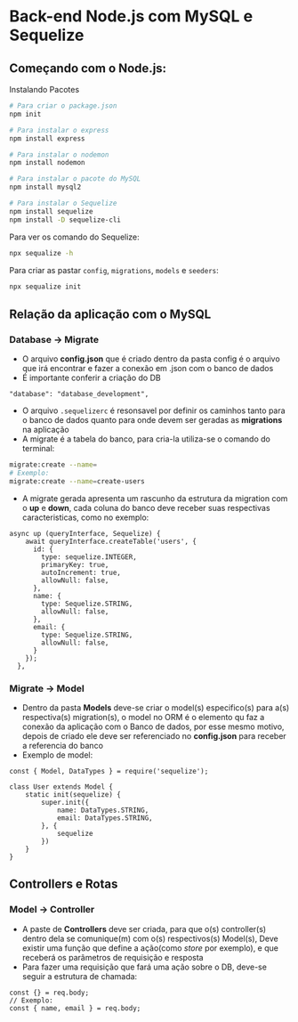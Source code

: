 # Back-end Node.js com MySQL e Sequelize

## Começando com o Node.js:
Instalando Pacotes
```bash
# Para criar o package.json
npm init

# Para instalar o express
npm install express

# Para instalar o nodemon
npm install nodemon

# Para instalar o pacote do MySQL
npm install mysql2

# Para instalar o Sequelize
npm install sequelize
npm install -D sequelize-cli
```

Para ver os comando do Sequelize:
```bash
npx sequalize -h
```

Para criar as pastar `config`, `migrations`, `models` e `seeders`:
```bash
npx sequalize init
```

## Relação da aplicação com o MySQL

### Database -> Migrate

- O arquivo **config.json** que é criado dentro da pasta config é o arquivo que irá encontrar e fazer a conexão em .json com o banco de dados
- É importante conferir a criação do DB
```JS
"database": "database_development",
```

- O arquivo `.sequelizerc` é resonsavel por definir os caminhos tanto para o banco de dados quanto para onde devem ser geradas as **migrations** na aplicação
- A migrate é a tabela do banco, para cria-la utiliza-se o comando do terminal: 
```bash
migrate:create --name=
# Exemplo:
migrate:create --name=create-users
``` 
- A migrate gerada apresenta um rascunho da estrutura da migration com o **up** e **down**, cada coluna do banco deve receber suas respectivas caracteristicas, como no exemplo:
```JS
async up (queryInterface, Sequelize) {
    await queryInterface.createTable('users', {
      id: {
        type: sequelize.INTEGER,
        primaryKey: true,
        autoIncrement: true,
        allowNull: false,
      },
      name: {
        type: Sequelize.STRING,
        allowNull: false,
      },
      email: {
        type: Sequelize.STRING,
        allowNull: false,
      }
    });
  },
```

### Migrate -> Model

- Dentro da pasta **Models** deve-se criar o model(s) especifico(s) para a(s) respectiva(s) migration(s), o model no ORM é o elemento qu faz a conexão da aplicação com o Banco de dados, por esse mesmo motivo, depois de criado ele deve ser referenciado no **config.json** para receber a referencia do banco
- Exemplo de model:
```JS
const { Model, DataTypes } = require('sequelize');

class User extends Model {
    static init(sequelize) {
        super.init({
            name: DataTypes.STRING,
            email: DataTypes.STRING,
        }, {
            sequelize
        })
    }
}
```

## Controllers e Rotas

### Model -> Controller

- A paste de **Controllers** deve ser criada, para que o(s) controller(s) dentro dela se comunique(m) com o(s) respectivos(s) Model(s), Deve existir uma função que define a ação(como *store* por exemplo), e que receberá os parâmetros de  requisição e resposta
- Para fazer uma requisição que fará uma ação sobre o DB, deve-se seguir a estrutura de chamada:
```JS
const {} = req.body;
// Exemplo:
const { name, email } = req.body;
```